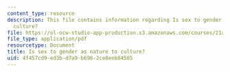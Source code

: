 ```yaml
---
content_type: resource
description: This file contains information regarding Is sex to gender as nature to
  culture?
file: https://ol-ocw-studio-app-production.s3.amazonaws.com/courses/21a-231j-gender-sexuality-and-society-spring-2006/4f457cd9ed3bd7a9b6962ce8eeb84505_MIT21A_213JS06_sex_gndr.pdf
file_type: application/pdf
resourcetype: Document
title: Is sex to gender as nature to culture?
uid: 4f457cd9-ed3b-d7a9-b696-2ce8eeb84505
---
```

